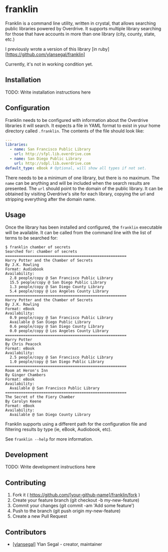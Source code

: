 # franklin

Franklin is a command line utility, written in crystal, that allows searching public libraries powered by Overdrive. It supports multiple library searching for those that have accounts in more than one library (city, county, state, etc.)

I previously wrote a version of this library [in ruby][https://github.com/ylansegal/franklin]

Currently, it's not in working condition yet.

## Installation

TODO: Write installation instructions here

## Configuration

Franklin needs to be configured with information about the Overdrive libraries it will search. It expects a file in YAML format to exist in your home directory called `.franklin`. The contents of the file should look like:

``` yml
---
libraries:
  - name: San Francisco Public Library
    url: http://sfpl.lib.overdrive.com
  - name: San Diego Public Library
    url: http://sdpl.lib.overdrive.com
default_type: eBook # Optional, will show all types if not set.
```

There needs to be a minimum of one library, but there is no maximum. The `name` can be anything and will be included when the search results are presented. The `url` should point to the domain of the public library. It can be obtained by visiting Overdrive's site for each library, copying the url and stripping everything after the domain name.

## Usage

Once the library has been installed and configured, the `franklin` executable will be available. It can be called from the command line with the list of terms to be searched for:

```
$ franklin chamber of secrets
Searched for: chamber of secrets
======================================================
Harry Potter and the Chamber of Secrets
By J.K. Rowling
Format: Audiobook
Availability:
  2.8 people/copy @ San Francisco Public Library
  15.5 people/copy @ San Diego Public Library
  1.3 people/copy @ San Diego County Library
  5.4 people/copy @ Los Angeles County Library
======================================================
Harry Potter and the Chamber of Secrets
By J.K. Rowling
Format: eBook
Availability:
  0.9 people/copy @ San Francisco Public Library
  Available @ San Diego Public Library
  0.6 people/copy @ San Diego County Library
  0.0 people/copy @ Los Angeles County Library
======================================================
Harry Potter
By Chris Peacock
Format: eBook
Availability:
  2.5 people/copy @ San Francisco Public Library
  1.0 people/copy @ San Diego Public Library
======================================================
Room at Heron's Inn
By Ginger Chambers
Format: eBook
Availability:
  Available @ San Francisco Public Library
======================================================
The Secret of the Fiery Chamber
By Carolyn Keene
Format: eBook
Availability:
  Available @ San Diego County Library
```

Franklin supports using a different path for the configuration file and filtering results by type (ie,  eBook, Audiobook, etc).

See `franklin --help` for more information.

## Development

TODO: Write development instructions here

## Contributing

1. Fork it ( https://github.com/[your-github-name]/franklin/fork )
2. Create your feature branch (git checkout -b my-new-feature)
3. Commit your changes (git commit -am 'Add some feature')
4. Push to the branch (git push origin my-new-feature)
5. Create a new Pull Request

## Contributors

- [[ylansegal]](https://github.com/ylansegal) Ylan Segal - creator, maintainer
